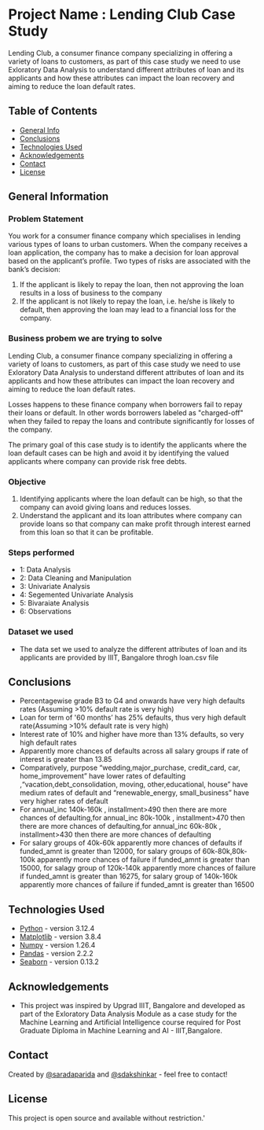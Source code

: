 # Project Name : Lending Club Case Study

Lending Club, a consumer finance company specializing in offering a variety of loans to customers, as part of this case study we need to use Exloratory Data Analysis to understand different attributes of loan and its applicants and how these attributes can impact the loan recovery and aiming to reduce the loan default rates.

## Table of Contents
* [General Info](#general-information)
* [Conclusions](#conclusions)
* [Technologies Used](#technologies-used)
* [Acknowledgements](#acknowledgements)
* [Contact](#contact)
* [License](#License)


## General Information

### Problem Statement

You work for a consumer finance company which specialises in lending various types of loans to urban customers. When the company receives a loan application, the company has to make a decision for loan approval based on the applicant’s profile. Two types of risks are associated with the bank’s decision:
1. If the applicant is likely to repay the loan, then not approving the loan results in a loss of business to the company
2. If the applicant is not likely to repay the loan, i.e. he/she is likely to default, then approving the loan may lead to a financial loss for the company.

### Business probem we are trying to solve

Lending Club, a consumer finance company specializing in offering a variety of loans to customers, as part of this case study we need to use Exloratory Data Analysis to understand different attributes of loan and its applicants and how these attributes can impact the loan recovery and aiming to reduce the loan default rates.

Losses happens to these finance company when borrowers fail to repay their loans or default. In other words borrowers labeled as "charged-off" when they failed to repay the loans and contribute significantly for losses of the company.

The primary goal of this case study is to identify the applicants where the loan default cases can be high and avoid it by identifying the valued applicants where company can provide risk free debts.

### Objective

1. Identifying applicants where the loan default can be high, so that the company can avoid giving loans and reduces losses.
2. Understand the applicant and its loan attributes where company can provide loans so that company can make profit through interest earned from this loan so that it can be profitable.

### Steps performed

- 1: Data Analysis
- 2: Data Cleaning and Manipulation
- 3: Univariate Analysis
- 4: Segemented Univariate Analysis
- 5: Bivaraiate Analysis
- 6: Observations

### Dataset we used

- The data set we used to analyze the different attributes of loan and its applicants are provided by IIIT, Bangalore throgh loan.csv file


## Conclusions

- Percentagewise grade B3 to G4 and onwards have very high defaults rates (Assuming >10%
default rate is very high)
- Loan for term of '60 months’ has 25% defaults, thus very high default rate(Assuming >10%
default rate is very high)
- Interest rate of 10% and higher have more than 13% defaults, so very high default rates
- Apparently more chances of defaults across all salary groups if rate of interest is greater than
13.85
- Comparatively, purpose “wedding,major_purchase, credit_card, car, home_improvement” have
lower rates of defaulting ,“vacation,debt_consolidation, moving, other,educational, house” have
medium rates of default and “renewable_energy, small_business” have very higher rates of
default
- For annual_inc 140k-160k , installment>490 then there are more chances of defaulting,for
annual_inc 80k-100k , installment>470 then there are more chances of defaulting,for
annual_inc 60k-80k , installment>430 then there are more chances of defaulting
- For salary groups of 40k-60k apparently more chances of defaults if funded_amnt is greater
than 12000, for salary groups of 60k-80k,80k-100k apparently more chances of failure if
funded_amnt is greater than 15000, for salagy group of 120k-140k apparently more chances
of failure if funded_amnt is greater than 16275, for salary group of 140k-160k apparently
more chances of failure if funded_amnt is greater than 16500

## Technologies Used
- [Python](https://www.python.org/) - version 3.12.4
- [Matplotlib](https://matplotlib.org/) - version 3.8.4
- [Numpy](https://numpy.org/) - version 1.26.4
- [Pandas](https://pandas.pydata.org/) - version 2.2.2
- [Seaborn](https://seaborn.pydata.org/) - version 0.13.2


## Acknowledgements

- This project was inspired by Upgrad IIIT, Bangalore and developed as part of the Exloratory Data Analysis Module as a case study for the Machine Learning and Artificial Intelligence course required for Post Graduate Diploma in Machine Learning and AI - IIIT,Bangalore.

## Contact
Created by [@saradaparida](https://github.com/saradaparida) and [@sdakshinkar](https://github.com/sdakshinka)  - feel free to contact!

## License
This project is open source and available without restriction.'



